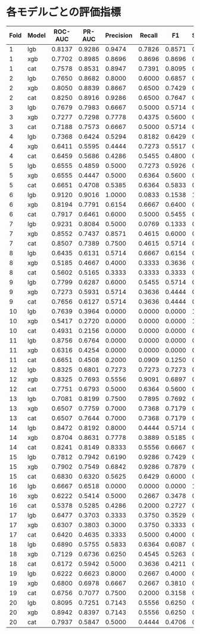 # 各モデルごとの評価指標

| Fold | Model | ROC-AUC | PR-AUC | Precision | Recall | F1 | Specificity |
|------|-------|---------|--------|-----------|--------|----|-------------|
| 1 | lgb | 0.8137 | 0.9286 | 0.9474 | 0.7826 | 0.8571 | 0.8571 |
| 1 | xgb | 0.7702 | 0.8985 | 0.8696 | 0.8696 | 0.8696 | 0.5714 |
| 1 | cat | 0.7578 | 0.8531 | 0.8947 | 0.7391 | 0.8095 | 0.7143 |
| 2 | lgb | 0.7650 | 0.8682 | 0.8000 | 0.6000 | 0.6857 | 0.7000 |
| 2 | xgb | 0.8050 | 0.8839 | 0.8667 | 0.6500 | 0.7429 | 0.8000 |
| 2 | cat | 0.8250 | 0.8916 | 0.9286 | 0.6500 | 0.7647 | 0.9000 |
| 3 | lgb | 0.7679 | 0.7983 | 0.6667 | 0.5000 | 0.5714 | 0.7143 |
| 3 | xgb | 0.7277 | 0.7298 | 0.7778 | 0.4375 | 0.5600 | 0.8571 |
| 3 | cat | 0.7188 | 0.7573 | 0.6667 | 0.5000 | 0.5714 | 0.7143 |
| 4 | lgb | 0.7368 | 0.6424 | 0.5294 | 0.8182 | 0.6429 | 0.5789 |
| 4 | xgb | 0.6411 | 0.5595 | 0.4444 | 0.7273 | 0.5517 | 0.4737 |
| 4 | cat | 0.6459 | 0.5686 | 0.4286 | 0.5455 | 0.4800 | 0.5789 |
| 5 | lgb | 0.6555 | 0.4859 | 0.5000 | 0.7273 | 0.5926 | 0.5789 |
| 5 | xgb | 0.6555 | 0.4447 | 0.5000 | 0.6364 | 0.5600 | 0.6316 |
| 5 | cat | 0.6651 | 0.4708 | 0.5385 | 0.6364 | 0.5833 | 0.6842 |
| 6 | lgb | 0.9120 | 0.9016 | 1.0000 | 0.0833 | 0.1538 | 1.0000 |
| 6 | xgb | 0.8194 | 0.7791 | 0.6154 | 0.6667 | 0.6400 | 0.7222 |
| 6 | cat | 0.7917 | 0.6461 | 0.6000 | 0.5000 | 0.5455 | 0.7778 |
| 7 | lgb | 0.9231 | 0.8084 | 0.5000 | 0.0769 | 0.1333 | 0.9412 |
| 7 | xgb | 0.8552 | 0.7437 | 0.8571 | 0.4615 | 0.6000 | 0.9412 |
| 7 | cat | 0.8507 | 0.7389 | 0.7500 | 0.4615 | 0.5714 | 0.8824 |
| 8 | lgb | 0.6435 | 0.6131 | 0.5714 | 0.6667 | 0.6154 | 0.6667 |
| 8 | xgb | 0.5185 | 0.4667 | 0.4000 | 0.3333 | 0.3636 | 0.6667 |
| 8 | cat | 0.5602 | 0.5165 | 0.3333 | 0.3333 | 0.3333 | 0.5556 |
| 9 | lgb | 0.7799 | 0.6287 | 0.6000 | 0.5455 | 0.5714 | 0.7895 |
| 9 | xgb | 0.7273 | 0.5931 | 0.5714 | 0.3636 | 0.4444 | 0.8421 |
| 9 | cat | 0.7656 | 0.6127 | 0.5714 | 0.3636 | 0.4444 | 0.8421 |
| 10 | lgb | 0.7639 | 0.3964 | 0.0000 | 0.0000 | 0.0000 | 1.0000 |
| 10 | xgb | 0.5417 | 0.2720 | 0.0000 | 0.0000 | 0.0000 | 1.0000 |
| 10 | cat | 0.4931 | 0.2156 | 0.0000 | 0.0000 | 0.0000 | 0.9167 |
| 11 | lgb | 0.8756 | 0.6764 | 0.0000 | 0.0000 | 0.0000 | 0.9474 |
| 11 | xgb | 0.6316 | 0.4254 | 0.0000 | 0.0000 | 0.0000 | 0.8421 |
| 11 | cat | 0.6651 | 0.4508 | 0.2000 | 0.0909 | 0.1250 | 0.7895 |
| 12 | lgb | 0.8325 | 0.6801 | 0.7273 | 0.7273 | 0.7273 | 0.8421 |
| 12 | xgb | 0.8325 | 0.7693 | 0.5556 | 0.9091 | 0.6897 | 0.5789 |
| 12 | cat | 0.7751 | 0.6793 | 0.5000 | 0.6364 | 0.5600 | 0.6316 |
| 13 | lgb | 0.7081 | 0.8199 | 0.7500 | 0.7895 | 0.7692 | 0.5455 |
| 13 | xgb | 0.6507 | 0.7759 | 0.7000 | 0.7368 | 0.7179 | 0.4545 |
| 13 | cat | 0.6507 | 0.7644 | 0.7000 | 0.7368 | 0.7179 | 0.4545 |
| 14 | lgb | 0.8472 | 0.8192 | 0.8000 | 0.4444 | 0.5714 | 0.8333 |
| 14 | xgb | 0.8704 | 0.8631 | 0.7778 | 0.3889 | 0.5185 | 0.8333 |
| 14 | cat | 0.8241 | 0.8149 | 0.8333 | 0.5556 | 0.6667 | 0.8333 |
| 15 | lgb | 0.7812 | 0.7942 | 0.6190 | 0.9286 | 0.7429 | 0.5000 |
| 15 | xgb | 0.7902 | 0.7549 | 0.6842 | 0.9286 | 0.7879 | 0.6250 |
| 15 | cat | 0.6830 | 0.6320 | 0.5625 | 0.6429 | 0.6000 | 0.5625 |
| 16 | lgb | 0.6667 | 0.6518 | 0.0000 | 0.0000 | 0.0000 | 1.0000 |
| 16 | xgb | 0.6222 | 0.5414 | 0.5000 | 0.2667 | 0.3478 | 0.7333 |
| 16 | cat | 0.5378 | 0.5285 | 0.4286 | 0.2000 | 0.2727 | 0.7333 |
| 17 | lgb | 0.6477 | 0.3703 | 0.3333 | 0.3750 | 0.3529 | 0.7273 |
| 17 | xgb | 0.6307 | 0.3803 | 0.3000 | 0.3750 | 0.3333 | 0.6818 |
| 17 | cat | 0.6420 | 0.4635 | 0.3333 | 0.5000 | 0.4000 | 0.6364 |
| 18 | lgb | 0.6890 | 0.5755 | 0.5833 | 0.6364 | 0.6087 | 0.7368 |
| 18 | xgb | 0.7129 | 0.6736 | 0.6250 | 0.4545 | 0.5263 | 0.8421 |
| 18 | cat | 0.6172 | 0.5942 | 0.5000 | 0.3636 | 0.4211 | 0.7895 |
| 19 | lgb | 0.6222 | 0.6623 | 0.8000 | 0.2667 | 0.4000 | 0.9333 |
| 19 | xgb | 0.6800 | 0.6978 | 0.6667 | 0.2667 | 0.3810 | 0.8667 |
| 19 | cat | 0.6756 | 0.7077 | 0.7500 | 0.2000 | 0.3158 | 0.9333 |
| 20 | lgb | 0.8095 | 0.7251 | 0.7143 | 0.5556 | 0.6250 | 0.9048 |
| 20 | xgb | 0.8942 | 0.8397 | 0.7143 | 0.5556 | 0.6250 | 0.9048 |
| 20 | cat | 0.7937 | 0.5847 | 0.5000 | 0.4444 | 0.4706 | 0.8095 |
